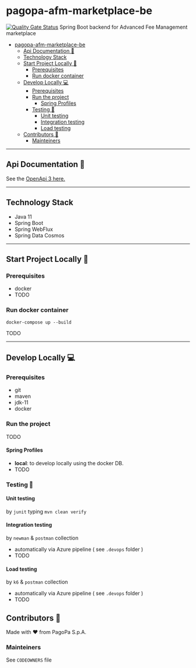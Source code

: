 # pagopa-afm-marketplace-be
[![Quality Gate Status](https://sonarcloud.io/api/project_badges/measure?project=pagopa-afm-marketplacebe-be&metric=alert_status)](https://sonarcloud.io/dashboard?id=pagopa-afm-marketplacebe-be)
Spring Boot backend for Advanced Fee Management marketplace

- [pagopa-afm-marketplace-be](#pagopa-afm-marketplace-be)
    * [Api Documentation 📖](#api-documentation---)
    * [Technology Stack](#technology-stack)
    * [Start Project Locally 🚀](#start-project-locally---)
        + [Prerequisites](#prerequisites)
        + [Run docker container](#run-docker-container)
    * [Develop Locally 💻](#develop-locally---)
        + [Prerequisites](#prerequisites-1)
        + [Run the project](#run-the-project)
            - [Spring Profiles](#spring-profiles)
        + [Testing 🧪](#testing---)
            - [Unit testing](#unit-testing)
            - [Integration testing](#integration-testing)
            - [Load testing](#load-testing)
    * [Contributors 👥](#contributors---)
        + [Mainteiners](#mainteiners)


---
## Api Documentation 📖
See the [OpenApi 3 here.](https://editor.swagger.io/?url=https://raw.githubusercontent.com/pagopa/pagopa-afm-marketplacebe-be/main/openapi/openapi.json)

---

## Technology Stack
- Java 11
- Spring Boot
- Spring WebFlux
- Spring Data Cosmos

---

## Start Project Locally 🚀

### Prerequisites
- docker
- TODO

### Run docker container
`docker-compose up --build`

TODO

---

## Develop Locally 💻

### Prerequisites
- git
- maven
- jdk-11
- docker

### Run the project
TODO

#### Spring Profiles

- **local**: to develop locally using the docker DB.
- TODO

### Testing 🧪

#### Unit testing

by `junit` typing `mvn clean verify`

#### Integration testing

by `newman` & `postman` collection 
- automatically  via Azure pipeline ( see `.devops` folder )
- TODO


#### Load testing

by `k6` & `postman` collection 
- automatically via Azure pipeline ( see `.devops` folder )
- TODO

## Contributors 👥
Made with ❤️ from PagoPa S.p.A.

### Mainteiners
See `CODEOWNERS` file
